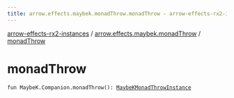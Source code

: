 ```yaml
---
title: arrow.effects.maybek.monadThrow.monadThrow - arrow-effects-rx2-instances
---
```


[arrow-effects-rx2-instances](../index.html) / [arrow.effects.maybek.monadThrow](index.html) / [monadThrow](./monad-throw.html)

# monadThrow

`fun MaybeK.Companion.monadThrow(): `[`MaybeKMonadThrowInstance`](../arrow.effects/-maybe-k-monad-throw-instance.html)